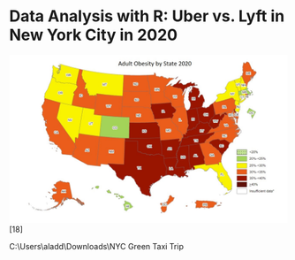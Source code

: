 <h1> Data Analysis with R: Uber vs. Lyft in New York City in 2020 </h1>

!["BMI_Race"](https://github.com/ZiqiPolimeros/Analyse-with-R-Factors-that-Relate-to-BMI-Index/blob/main/pictures/obesity.jpg?raw=true)
<br>[18]


C:\Users\aladd\Downloads\NYC Green Taxi Trip
